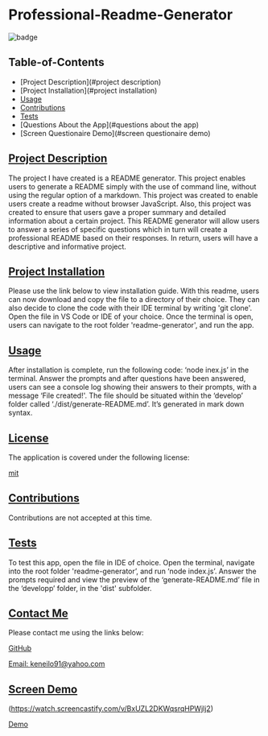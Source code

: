 # Professional-Readme-Generator

  
  ![badge](https://img.shields.io/badge/License-mit-red.svg)
    

  ## Table-of-Contents
  * [Project Description](#project description)
  * [Project Installation](#project installation)
  * [Usage](#usage)
  * [Contributions](#contributions)
  * [Tests](#tests)
  * [Questions About the App](#questions about the app)
  * [Screen Questionaire Demo](#screen questionaire demo)
  
  ## [Project Description](#table-of-contents)
  The project I have created is a README generator. This project enables users to generate a README simply with the use of command line, without using the regular option of a markdown.
  This project was created to enable users create a readme without browser JavaScript. Also, this project was created to ensure that users gave a proper summary and detailed information about a certain project.
  This README generator will allow users to answer a series of specific questions which in turn will create a professional README based on their responses. In return, users will have a descriptive and informative project.

  ## [Project Installation](#table-of-contents)
  Please use the link below to view installation guide. With this readme, users can now download and copy the file to a directory of their choice. They can also decide to clone the code with their IDE terminal by writing 'git clone'. Open the file in VS Code or IDE of your choice. Once the terminal is open, users can navigate to the root folder 'readme-generator', and run the app.

  ## [Usage](#table-of-contents)
  After installation is complete, run the following code: ‘node inex.js’ in the terminal. Answer the prompts and after questions have been answered, users can see a console log showing their answers to their prompts, with a message ‘File created!'. The file should be situated within the ‘develop’ folder called ‘./dist/generate-README.md’. It’s generated in mark down syntax.
  
  
  ## [License](#table-of-contents)
    
  The application is covered under the following license:

  
  [mit](https://choosealicense.com/licenses/mit)
    
    

  ## [Contributions](#table-of-contents)

  
  Contributions are not accepted at this time.
    
  
  ## [Tests](#table-of-contents)
  To test this app, open the file in IDE of choice. Open the terminal, navigate into the root folder 'readme-generator’, and run ‘node index.js’. Answer the prompts required and view the preview of the ‘generate-README.md’ file in the ‘developp’ folder, in the 'dist' subfolder.
  
  ## [Contact Me](#table-of-contents)
  Please contact me using the links below:
  
  [GitHub](https://github.com/kenesei91)

  [Email: keneilo91@yahoo.com](mailto:keneilo91@yahoo.com)

  ## [Screen Demo](#table-of-contents)
  (https://watch.screencastify.com/v/BxUZL2DKWqsrqHPWjlj2)

  [Demo](https://watch.screencastify.com/v/BxUZL2DKWqsrqHPWjlj2)
